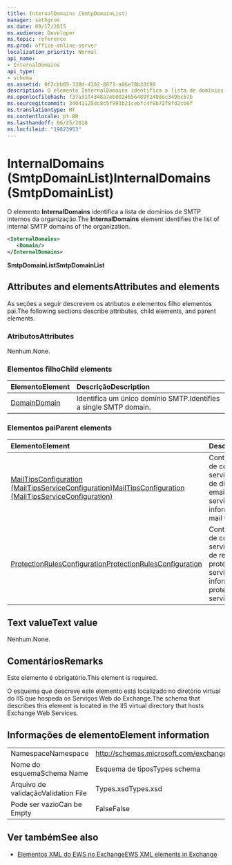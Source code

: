 ```yaml
---
title: InternalDomains (SmtpDomainList)
manager: sethgros
ms.date: 09/17/2015
ms.audience: Developer
ms.topic: reference
ms.prod: office-online-server
localization_priority: Normal
api_name:
- InternalDomains
api_type:
- schema
ms.assetid: 0f2cbb05-338d-4302-8871-a06e78b33f98
description: O elemento InternalDomains identifica a lista de domínios de SMTP internos da organização.
ms.openlocfilehash: f37a31f4348a7eb0024656489f249dec349bc67b
ms.sourcegitcommit: 34041125dc8c5f993b21cebfc4f8b72f0fd2cb6f
ms.translationtype: MT
ms.contentlocale: pt-BR
ms.lasthandoff: 06/25/2018
ms.locfileid: "19823953"
---
```

# <a name="internaldomains-smtpdomainlist"></a><span data-ttu-id="de3d4-103">InternalDomains (SmtpDomainList)</span><span class="sxs-lookup"><span data-stu-id="de3d4-103">InternalDomains (SmtpDomainList)</span></span>

<span data-ttu-id="de3d4-104">O elemento **InternalDomains** identifica a lista de domínios de SMTP internos da organização.</span><span class="sxs-lookup"><span data-stu-id="de3d4-104">The **InternalDomains** element identifies the list of internal SMTP domains of the organization.</span></span> 
  
```XML
<InternalDomains>
   <Domain/>
</InternalDomains>
```

 <span data-ttu-id="de3d4-105">**SmtpDomainList**</span><span class="sxs-lookup"><span data-stu-id="de3d4-105">**SmtpDomainList**</span></span>
## <a name="attributes-and-elements"></a><span data-ttu-id="de3d4-106">Attributes and elements</span><span class="sxs-lookup"><span data-stu-id="de3d4-106">Attributes and elements</span></span>

<span data-ttu-id="de3d4-107">As seções a seguir descrevem os atributos e elementos filho elementos pai.</span><span class="sxs-lookup"><span data-stu-id="de3d4-107">The following sections describe attributes, child elements, and parent elements.</span></span>
  
### <a name="attributes"></a><span data-ttu-id="de3d4-108">Atributos</span><span class="sxs-lookup"><span data-stu-id="de3d4-108">Attributes</span></span>

<span data-ttu-id="de3d4-109">Nenhum.</span><span class="sxs-lookup"><span data-stu-id="de3d4-109">None.</span></span>
  
### <a name="child-elements"></a><span data-ttu-id="de3d4-110">Elementos filho</span><span class="sxs-lookup"><span data-stu-id="de3d4-110">Child elements</span></span>

|<span data-ttu-id="de3d4-111">**Elemento**</span><span class="sxs-lookup"><span data-stu-id="de3d4-111">**Element**</span></span>|<span data-ttu-id="de3d4-112">**Descrição**</span><span class="sxs-lookup"><span data-stu-id="de3d4-112">**Description**</span></span>|
|:-----|:-----|
|[<span data-ttu-id="de3d4-113">Domain</span><span class="sxs-lookup"><span data-stu-id="de3d4-113">Domain</span></span>](domain.md) <br/> |<span data-ttu-id="de3d4-114">Identifica um único domínio SMTP.</span><span class="sxs-lookup"><span data-stu-id="de3d4-114">Identifies a single SMTP domain.</span></span>  <br/> |
   
### <a name="parent-elements"></a><span data-ttu-id="de3d4-115">Elementos pai</span><span class="sxs-lookup"><span data-stu-id="de3d4-115">Parent elements</span></span>

|<span data-ttu-id="de3d4-116">**Elemento**</span><span class="sxs-lookup"><span data-stu-id="de3d4-116">**Element**</span></span>|<span data-ttu-id="de3d4-117">**Descrição**</span><span class="sxs-lookup"><span data-stu-id="de3d4-117">**Description**</span></span>|
|:-----|:-----|
|[<span data-ttu-id="de3d4-118">MailTipsConfiguration (MailTipsServiceConfiguration)</span><span class="sxs-lookup"><span data-stu-id="de3d4-118">MailTipsConfiguration (MailTipsServiceConfiguration)</span></span>](mailtipsconfiguration-mailtipsserviceconfiguration.md) <br/> |<span data-ttu-id="de3d4-119">Contém informações de configuração de serviço para o serviço de dicas de email.</span><span class="sxs-lookup"><span data-stu-id="de3d4-119">Contains service configuration information for the mail tips service.</span></span>  <br/> |
|[<span data-ttu-id="de3d4-120">ProtectionRulesConfiguration</span><span class="sxs-lookup"><span data-stu-id="de3d4-120">ProtectionRulesConfiguration</span></span>](protectionrulesconfiguration.md) <br/> |<span data-ttu-id="de3d4-121">Contém informações de configuração de serviço para o serviço de regras de proteção.</span><span class="sxs-lookup"><span data-stu-id="de3d4-121">Contains service configuration information for the protection rules service.</span></span>  <br/> |
   
## <a name="text-value"></a><span data-ttu-id="de3d4-122">Text value</span><span class="sxs-lookup"><span data-stu-id="de3d4-122">Text value</span></span>

<span data-ttu-id="de3d4-123">Nenhum.</span><span class="sxs-lookup"><span data-stu-id="de3d4-123">None.</span></span>
  
## <a name="remarks"></a><span data-ttu-id="de3d4-124">Comentários</span><span class="sxs-lookup"><span data-stu-id="de3d4-124">Remarks</span></span>

<span data-ttu-id="de3d4-125">Este elemento é obrigatório.</span><span class="sxs-lookup"><span data-stu-id="de3d4-125">This element is required.</span></span> 
  
<span data-ttu-id="de3d4-126">O esquema que descreve este elemento está localizado no diretório virtual do IIS que hospeda os Serviços Web do Exchange.</span><span class="sxs-lookup"><span data-stu-id="de3d4-126">The schema that describes this element is located in the IIS virtual directory that hosts Exchange Web Services.</span></span>
  
## <a name="element-information"></a><span data-ttu-id="de3d4-127">Informações de elemento</span><span class="sxs-lookup"><span data-stu-id="de3d4-127">Element information</span></span>

|||
|:-----|:-----|
|<span data-ttu-id="de3d4-128">Namespace</span><span class="sxs-lookup"><span data-stu-id="de3d4-128">Namespace</span></span>  <br/> |http://schemas.microsoft.com/exchange/services/2006/types  <br/> |
|<span data-ttu-id="de3d4-129">Nome do esquema</span><span class="sxs-lookup"><span data-stu-id="de3d4-129">Schema Name</span></span>  <br/> |<span data-ttu-id="de3d4-130">Esquema de tipos</span><span class="sxs-lookup"><span data-stu-id="de3d4-130">Types schema</span></span>  <br/> |
|<span data-ttu-id="de3d4-131">Arquivo de validação</span><span class="sxs-lookup"><span data-stu-id="de3d4-131">Validation File</span></span>  <br/> |<span data-ttu-id="de3d4-132">Types.xsd</span><span class="sxs-lookup"><span data-stu-id="de3d4-132">Types.xsd</span></span>  <br/> |
|<span data-ttu-id="de3d4-133">Pode ser vazio</span><span class="sxs-lookup"><span data-stu-id="de3d4-133">Can be Empty</span></span>  <br/> |<span data-ttu-id="de3d4-134">False</span><span class="sxs-lookup"><span data-stu-id="de3d4-134">False</span></span>  <br/> |
   
## <a name="see-also"></a><span data-ttu-id="de3d4-135">Ver também</span><span class="sxs-lookup"><span data-stu-id="de3d4-135">See also</span></span>



- [<span data-ttu-id="de3d4-136">Elementos XML do EWS no Exchange</span><span class="sxs-lookup"><span data-stu-id="de3d4-136">EWS XML elements in Exchange</span></span>](ews-xml-elements-in-exchange.md)

